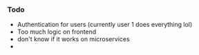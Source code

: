 ### Todo
- Authentication for users (currently user 1 does everything lol)
- Too much logic on frontend
- don't know if it works on microservices
- 